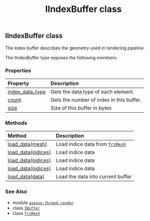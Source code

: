 ﻿---
title: IIndexBuffer class
second_title: Aspose.3D for Python via .NET API References
description: 
type: docs
weight: 90
url: /python-net/aspose.threed.render/iindexbuffer/
is_root: false
---

## IIndexBuffer class

The index buffer describes the geometry used in rendering pipeline.



The IIndexBuffer type exposes the following members:

### Properties
| Property | Description |
| :- | :- |
| [index_data_type](/3d/python-net/aspose.threed.render/iindexbuffer/index_data_type) | Gets the data type of each element. |
| [count](/3d/python-net/aspose.threed.render/iindexbuffer/count) | Gets the number of index in this buffer. |
| [size](/3d/python-net/aspose.threed.render/iindexbuffer/size) | Size of this buffer in bytes |


### Methods
| Method | Description |
| :- | :- |
| [load_data(mesh)](/3d/python-net/aspose.threed.render/iindexbuffer/load_data/#aspose.threed.entities.TriMesh) | Load indice data from [`TriMesh`](/3d/python-net/aspose.threed.entities/trimesh) |
| [load_data(indices)](/3d/python-net/aspose.threed.render/iindexbuffer/load_data/#list) | Load indice data |
| [load_data(indices)](/3d/python-net/aspose.threed.render/iindexbuffer/load_data/#list) | Load indice data |
| [load_data(indices)](/3d/python-net/aspose.threed.render/iindexbuffer/load_data/#list) | Load indice data |
| [load_data(data)](/3d/python-net/aspose.threed.render/iindexbuffer/load_data/#bytes) | Load the data into current buffer |



### See Also
* module [`aspose.threed.render`](..)
* class [`IBuffer`](/3d/python-net/aspose.threed.render/ibuffer)
* class [`TriMesh`](/3d/python-net/aspose.threed.entities/trimesh)
